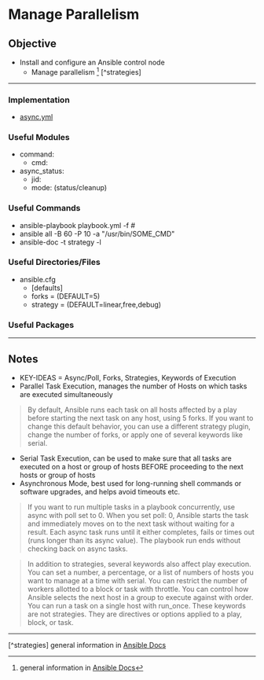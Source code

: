# Manage Parallelism

## Objective
* Install and configure an Ansible control node
	*  Manage parallelism [^async]   [^strategies]
	
---

### Implementation
* [async.yml](asnyc.yml)

### Useful Modules
* command:
	* cmd:
* async_status:
	* jid:
	* mode: (status/cleanup)

### Useful Commands
* ansible-playbook playbook.yml -f #
* ansible all -B 60 -P 10 -a "/usr/bin/SOME_CMD"
* ansible-doc -t strategy -l

### Useful Directories/Files
* ansible.cfg
	* [defaults]
	* forks = (DEFAULT=5)
	* strategy = (DEFAULT=linear,free,debug)

### Useful Packages

---

## Notes
* KEY-IDEAS = Async/Poll, Forks, Strategies, Keywords of Execution
* Parallel Task Execution, manages the number of Hosts on which tasks are executed simultaneously

> By default, Ansible runs each task on all hosts affected by a play before starting the next task on any host, using 5 forks. If you want to change this default behavior, you can use a different strategy plugin, change the number of forks, or apply one of several keywords like serial.


* Serial Task Execution, can be used to make sure that all tasks are executed on a host or group of hosts BEFORE proceeding to the next hosts or group of hosts
* Asynchronous Mode, best used for long-running shell commands or software upgrades, and helps avoid timeouts etc.

> If you want to run multiple tasks in a playbook concurrently, use async with poll set to 0. When you set poll: 0, Ansible starts the task and immediately moves on to the next task without waiting for a result. Each async task runs until it either completes, fails or times out (runs longer than its async value). The playbook run ends without checking back on async tasks.

> In addition to strategies, several keywords also affect play execution. You can set a number, a percentage, or a list of numbers of hosts you want to manage at a time with serial. You can restrict the number of workers allotted to a block or task with throttle. You can control how Ansible selects the next host in a group to execute against with order. You can run a task on a single host with run_once. These keywords are not strategies. They are directives or options applied to a play, block, or task.



---
[^async]: general information in [Ansible Docs](https://docs.ansible.com/ansible/latest/user_guide/playbooks_async.html)

[^strategies] general information in [Ansible Docs](https://docs.ansible.com/ansible/latest/user_guide/playbooks_strategies.html)
